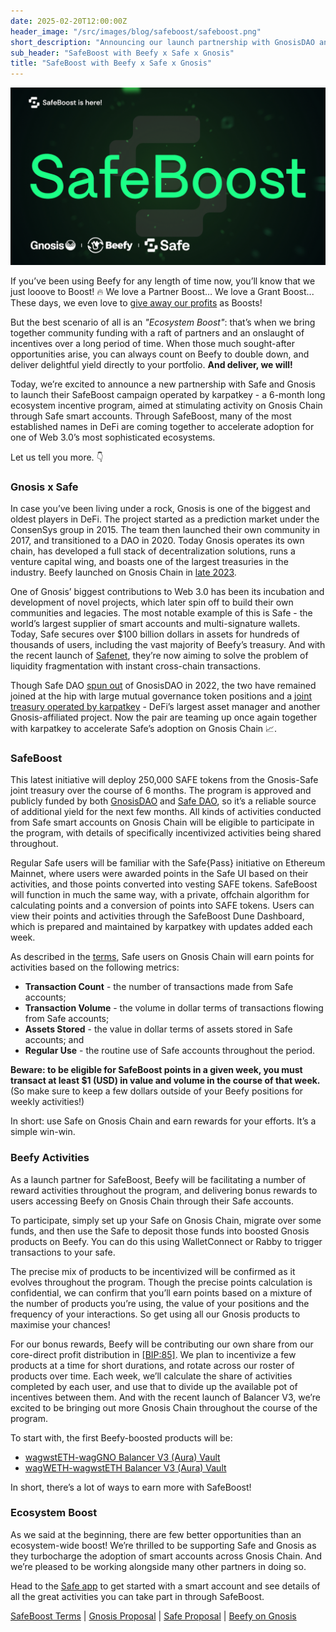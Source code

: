 ```yaml
---
date: 2025-02-20T12:00:00Z
header_image: "/src/images/blog/safeboost/safeboost.png"
short_description: "Announcing our launch partnership with GnosisDAO and Safe DAO, and a barrage of incentives for Safe users on Gnosis Chain."
sub_header: "SafeBoost with Beefy x Safe x Gnosis"
title: "SafeBoost with Beefy x Safe x Gnosis"
---
```


![](/src/images/blog/safeboost/safeboost.png)

If you’ve been using Beefy for any length of time now, you’ll know that we just looove to Boost! 🔥 We love a Partner Boost… We love a Grant Boost... These days, we even love to [give away our profits](https://vote.beefy.finance/#/proposal/0x8bca8113973382eda4154f6cbe0e16c5459997b104177a8a4d630a86f59a595b) as Boosts! 

But the best scenario of all is an *"Ecosystem Boost"*: that’s when we bring together community funding with a raft of partners and an onslaught of incentives over a long period of time. When those much sought-after opportunities arise, you can always count on Beefy to double down, and deliver delightful yield directly to your portfolio. **And deliver, we will!**

Today, we’re excited to announce a new partnership with Safe and Gnosis to launch their SafeBoost campaign operated by karpatkey - a 6-month long ecosystem incentive program, aimed at stimulating activity on Gnosis Chain through Safe smart accounts. Through SafeBoost, many of the most established names in DeFi are coming together to accelerate adoption for one of Web 3.0’s most sophisticated ecosystems.

Let us tell you more. 👇

### Gnosis x Safe

In case you’ve been living under a rock, Gnosis is one of the biggest and oldest players in DeFi. The project started as a prediction market under the ConsenSys group in 2015. The team then launched their own community in 2017, and transitioned to a DAO in 2020. Today Gnosis operates its own chain, has developed a full stack of decentralization solutions, runs a venture capital wing, and boasts one of the largest treasuries in the industry. Beefy launched on Gnosis Chain in [late 2023](https://beefy.com/articles/gnosis/).

One of Gnosis’ biggest contributions to Web 3.0 has been its incubation and development of novel projects, which later spin off to build their own communities and legacies. The most notable example of this is Safe - the world’s largest supplier of smart accounts and multi-signature wallets. Today, Safe secures over $100 billion dollars in assets for hundreds of thousands of users, including the vast majority of Beefy’s treasury. And with the recent launch of [Safenet](https://safe.global/safenet), they’re now aiming to solve the problem of liquidity fragmentation with instant cross-chain transactions.

Though Safe DAO [spun out](https://forum.gnosis.io/t/gip-29-spin-off-safedao-and-launch-safe-token/3476?page=2) of GnosisDAO in 2022, the two have remained joined at the hip with large mutual governance token positions and a [joint treasury operated by karpatkey](https://forum.safe.global/t/sep-24-karpatkey-safe-dao-treasury-management-core-unit/4893) - DeFi’s largest asset manager and another Gnosis-affiliated project. Now the pair are teaming up once again together with karpatkey to accelerate Safe’s adoption on Gnosis Chain 📈.

### SafeBoost

This latest initiative will deploy 250,000 SAFE tokens from the Gnosis-Safe joint treasury over the course of 6 months. The program is approved and publicly funded by both [GnosisDAO](https://snapshot.org/#/s:gnosis.eth/proposal/0x963a5dceb6f7758cc06ba2ee74d7f17b5da6cce8907b54b39f7df64322e9c373) and [Safe DAO](https://snapshot.org/#/s:safe.eth/proposal/0x8471540595353ff179e6225b3feaa4fc922c4e062ee30ecaa8299abf4bf2b4b2), so it’s a reliable source of additional yield for the next few months. All kinds of activities conducted from Safe smart accounts on Gnosis Chain will be eligible to participate in the program, with details of specifically incentivized activities being shared throughout.

Regular Safe users will be familiar with the Safe{Pass} initiative on Ethereum Mainnet, where users were awarded points in the Safe UI based on their activities, and those points converted into vesting SAFE tokens. SafeBoost will function in much the same way, with a private, offchain algorithm for calculating points and a conversion of points into SAFE tokens. Users can view their points and activities through the SafeBoost Dune Dashboard, which is prepared and maintained by karpatkey with updates added each week.

As described in the [terms](https://drive.google.com/file/d/144a6kySNke_5DS21dRG5dmrYS4vNyUKc/view?usp=sharing), Safe users on Gnosis Chain will earn points for activities based on the following metrics:
* **Transaction Count** - the number of transactions made from Safe accounts;
* **Transaction Volume** - the volume in dollar terms of transactions flowing from Safe accounts;
* **Assets Stored** - the value in dollar terms of assets stored in Safe accounts; and
* **Regular Use** - the routine use of Safe accounts throughout the period.

**Beware: to be eligible for SafeBoost points in a given week, you must transact at least $1 (USD) in value and volume in the course of that week.** (So make sure to keep a few dollars outside of your Beefy positions for weekly activities!)

In short: use Safe on Gnosis Chain and earn rewards for your efforts. It’s a simple win-win.

### Beefy Activities

As a launch partner for SafeBoost, Beefy will be facilitating a number of reward activities throughout the program, and delivering bonus rewards to users accessing Beefy on Gnosis Chain through their Safe accounts.

To participate, simply set up your Safe on Gnosis Chain, migrate over some funds, and then use the Safe to deposit those funds into boosted Gnosis products on Beefy. You can do this using WalletConnect or Rabby to trigger transactions to your safe. 

The precise mix of products to be incentivized will be confirmed as it evolves throughout the program. Though the precise points calculation is confidential, we can confirm that you’ll earn points based on a mixture of the number of products you’re using, the value of your positions and the frequency of your interactions. So get using all our Gnosis products to maximise your chances!

For our bonus rewards, Beefy will be contributing our own share from our core-direct profit distribution in [[BIP:85]](https://snapshot.box/#/s:beefydao.eth/proposal/0xefe70f50c7743085e72f4c2421cc8e92c8b82fa14bfd479a26bd0a0c14c5f07e). We plan to incentivize a few products at a time for short durations, and rotate across our roster of products over time. Each week, we’ll calculate the share of activities completed by each user, and use that to divide up the available pot of incentives between them. And with the recent launch of Balancer V3, we’re excited to be bringing out more Gnosis Chain throughout the course of the program.

To start with, the first Beefy-boosted products will be:

* [wagwstETH-wagGNO Balancer V3 (Aura) Vault](https://app.beefy.com/vault/balancerv3-gnosis-wagwsteth-waggno)
* [wagWETH-wagwstETH Balancer V3 (Aura) Vault](https://app.beefy.com/vault/balancerv3-gnosis-wagwsteth-wageth)

In short, there’s a lot of ways to earn more with SafeBoost!

### Ecosystem Boost

As we said at the beginning, there are few better opportunities than an ecosystem-wide boost! We’re thrilled to be supporting Safe and Gnosis as they turbocharge the adoption of smart accounts across Gnosis Chain. And we’re pleased to be working alongside many other partners in doing so.

Head to the [Safe app](https://app.safe.global/) to get started with a smart account and see details of all the great activities you can take part in through SafeBoost.

[SafeBoost Terms](https://drive.google.com/file/d/144a6kySNke_5DS21dRG5dmrYS4vNyUKc/view?usp=sharing) | [Gnosis Proposal](https://snapshot.org/#/s:gnosis.eth/proposal/0x963a5dceb6f7758cc06ba2ee74d7f17b5da6cce8907b54b39f7df64322e9c373) | [Safe Proposal](https://snapshot.org/#/s:safe.eth/proposal/0x8471540595353ff179e6225b3feaa4fc922c4e062ee30ecaa8299abf4bf2b4b2) | [Beefy on Gnosis](https://beefy.com/articles/gnosis/)